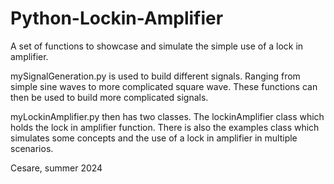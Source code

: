 # Python-Lockin-Amplifier

A set of functions to showcase and simulate the simple use of a lock in amplifier.

mySignalGeneration.py is used to build different signals. Ranging from simple sine waves to more complicated square wave. These functions can then be used to build more complicated signals.

myLockinAmplifier.py then has two classes. The lockinAmplifier class which holds the lock in amplifier function. There is also the examples class which simulates some concepts and the use of a lock in amplifier in multiple scenarios.

Cesare, summer 2024


